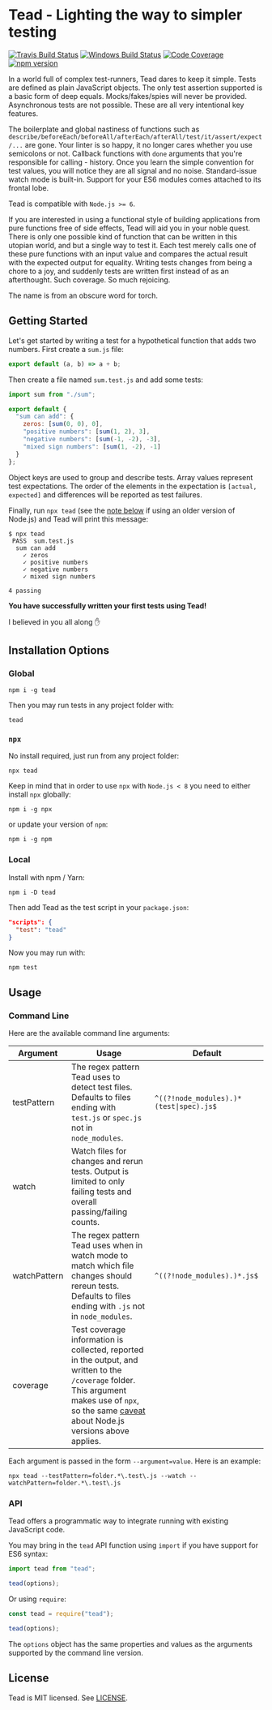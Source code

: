 # Tead - Lighting the way to simpler testing

[![Travis Build Status](https://travis-ci.org/teadjs/tead.svg?branch=master)](https://travis-ci.org/teadjs/tead) [![Windows Build Status](https://ci.appveyor.com/api/projects/status/github/teadjs/tead?svg=true)](https://ci.appveyor.com/project/okwolf/tead/branch/master) [![Code Coverage](https://img.shields.io/codecov/c/github/teadjs/tead/master.svg)](https://codecov.io/gh/teadjs/tead) [![npm version](https://img.shields.io/npm/v/tead.svg?style=flat)](https://www.npmjs.com/package/tead)

In a world full of complex test-runners, Tead dares to keep it simple. Tests are defined as plain JavaScript objects. The only test assertion supported is a basic form of deep equals. Mocks/fakes/spies will never be provided. Asynchronous tests are not possible. These are all very intentional key features.

The boilerplate and global nastiness of functions such as `describe/beforeEach/beforeAll/afterEach/afterAll/test/it/assert/expect/...` are gone. Your linter is so happy, it no longer cares whether you use semicolons or not. Callback functions with `done` arguments that you're responsible for calling - history. Once you learn the simple convention for test values, you will notice they are all signal and no noise. Standard-issue watch mode is built-in. Support for your ES6 modules comes attached to its frontal lobe.

Tead is compatible with `Node.js >= 6`.

If you are interested in using a functional style of building applications from pure functions free of side effects, Tead will aid you in your noble quest. There is only one possible kind of function that can be written in this utopian world, and but a single way to test it. Each test merely calls one of these pure functions with an input value and compares the actual result with the expected output for equality. Writing tests changes from being a chore to a joy, and suddenly tests are written first instead of as an afterthought. Such coverage. So much rejoicing.

The name is from an obscure word for torch.

## Getting Started

Let's get started by writing a test for a hypothetical function that adds two numbers. First create a `sum.js` file:

```js
export default (a, b) => a + b;
```

Then create a file named `sum.test.js` and add some tests:

```js
import sum from "./sum";

export default {
  "sum can add": {
    zeros: [sum(0, 0), 0],
    "positive numbers": [sum(1, 2), 3],
    "negative numbers": [sum(-1, -2), -3],
    "mixed sign numbers": [sum(1, -2), -1]
  }
};
```

Object keys are used to group and describe tests. Array values represent test expectations. The order of the elements in the expectation is `[actual, expected]` and differences will be reported as test failures.

Finally, run `npx tead` (see the [note below](#npx) if using an older version of Node.js) and Tead will print this message:

```console
$ npx tead
 PASS  sum.test.js
  sum can add
    ✓ zeros
    ✓ positive numbers
    ✓ negative numbers
    ✓ mixed sign numbers

4 passing
```

**You have successfully written your first tests using Tead!**

I believed in you all along ✋

## Installation Options

### Global

```console
npm i -g tead
```

Then you may run tests in any project folder with:

```console
tead
```

### `npx`

No install required, just run from any project folder:

```console
npx tead
```

Keep in mind that in order to use `npx` with `Node.js < 8` you need to either install `npx` globally:

```console
npm i -g npx
```

or update your version of `npm`:

```console
npm i -g npm
```

### Local

Install with npm / Yarn:

```console
npm i -D tead
```

Then add Tead as the test script in your `package.json`:

```json
"scripts": {
  "test": "tead"
}
```

Now you may run with:

```console
npm test
```

## Usage

### Command Line

Here are the available command line arguments:

| Argument     | Usage                                                                                                                                                                                                     | Default                                                  |
| ------------ | --------------------------------------------------------------------------------------------------------------------------------------------------------------------------------------------------------- | -------------------------------------------------------- |
| testPattern  | The regex pattern Tead uses to detect test files. Defaults to files ending with `test.js` or `spec.js` not in `node_modules`.                                                                             | <code>^((?!node_modules).)\*(test&#124;spec)\.js$</code> |
| watch        | Watch files for changes and rerun tests. Output is limited to only failing tests and overall passing/failing counts.                                                                                      |                                                          |
| watchPattern | The regex pattern Tead uses when in watch mode to match which file changes should rereun tests. Defaults to files ending with `.js` not in `node_modules`.                                                | <code>^((?!node_modules).)\*\.js$</code>                 |
| coverage     | Test coverage information is collected, reported in the output, and written to the `/coverage` folder. This argument makes use of `npx`, so the same [caveat](#npx) about Node.js versions above applies. |                                                          |

Each argument is passed in the form `--argument=value`. Here is an example:

```console
npx tead --testPattern=folder.*\.test\.js --watch --watchPattern=folder.*\.test\.js
```

### API

Tead offers a programmatic way to integrate running with existing JavaScript code.

You may bring in the `tead` API function using `import` if you have support for ES6 syntax:

```js
import tead from "tead";

tead(options);
```

Or using `require`:

```js
const tead = require("tead");

tead(options);
```

The `options` object has the same properties and values as the arguments supported by the command line version.

## License

Tead is MIT licensed. See [LICENSE](LICENSE.md).
